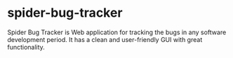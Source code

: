 # spider-bug-tracker
Spider Bug Tracker is Web application for tracking the bugs in any software development period. It has a clean and user-friendly GUI with great functionality. 
